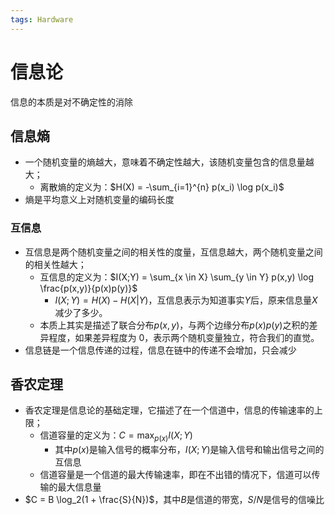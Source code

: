 ```yaml
---
tags: Hardware
---
```


# 信息论

信息的本质是对不确定性的消除

## 信息熵

- 一个随机变量的熵越大，意味着不确定性越大，该随机变量包含的信息量越大；
  - 离散熵的定义为：$H(X) = -\sum_{i=1}^{n} p(x_i) \log p(x_i)$
- 熵是平均意义上对随机变量的编码长度

### 互信息

- 互信息是两个随机变量之间的相关性的度量，互信息越大，两个随机变量之间的相关性越大；
  - 互信息的定义为：$I(X;Y) = \sum_{x \in X} \sum_{y \in Y} p(x,y) \log \frac{p(x,y)}{p(x)p(y)}$
    - $I(X;Y) = H(X) - H(X|Y)$，互信息表示为知道事实$Y$后，原来信息量$X$减少了多少。
  - 本质上其实是描述了联合分布$p(x,y)$，与两个边缘分布$p(x)$$p(y)$之积的差异程度，如果差异程度为 0，表示两个随机变量独立，符合我们的直觉。
- 信息链是一个信息传递的过程，信息在链中的传递不会增加，只会减少

## 香农定理

- 香农定理是信息论的基础定理，它描述了在一个信道中，信息的传输速率的上限；
  - 信道容量的定义为：$C = \max_{p(x)} I(X;Y)$
    - 其中$p(x)$是输入信号的概率分布，$I(X;Y)$是输入信号和输出信号之间的互信息
  - 信道容量是一个信道的最大传输速率，即在不出错的情况下，信道可以传输的最大信息量
- $C = B \log_2(1 + \frac{S}{N})$，其中$B$是信道的带宽，$S/N$是信号的信噪比

